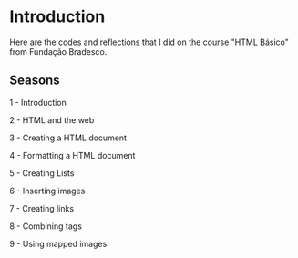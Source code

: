 # Introduction
Here are the codes and reflections that I did on the course "HTML Básico" from Fundação Bradesco.
## Seasons
1 - Introduction

2 - HTML and the web

3 - Creating a HTML document

4 - Formatting a HTML document

5 - Creating Lists

6 - Inserting images

7 - Creating links

8 - Combining tags

9 - Using mapped images
